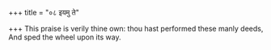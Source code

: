 +++
title = "०८ इयमु ते"

+++
This praise is verily thine own: thou hast performed these manly deeds,  
     And sped the wheel upon its way.
